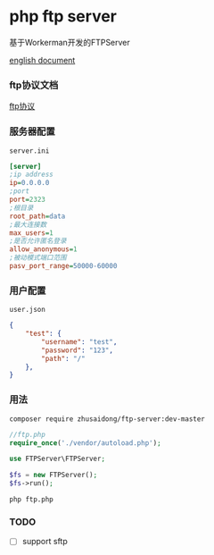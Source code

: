 # php ftp server

基于Workerman开发的FTPServer

[english document](README.md)

### ftp协议文档

[ftp协议](http://cr.yp.to/ftp.html)

### 服务器配置

`server.ini`


```ini
[server]
;ip address
ip=0.0.0.0
;port
port=2323
;根目录
root_path=data
;最大连接数
max_users=1
;是否允许匿名登录
allow_anonymous=1
;被动模式端口范围
pasv_port_range=50000-60000
```

### 用户配置

`user.json`

```json
{
    "test": {
        "username": "test",
        "password": "123",
        "path": "/"
    },
}
```

### 用法

```
composer require zhusaidong/ftp-server:dev-master
```

```php
//ftp.php
require_once('./vendor/autoload.php');

use FTPServer\FTPServer;

$fs = new FTPServer();
$fs->run();
```

```
php ftp.php
```

### TODO

- [ ] support sftp
